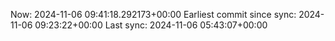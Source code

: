 Now: 2024-11-06 09:41:18.292173+00:00 Earliest commit since sync: 2024-11-06 09:23:22+00:00 Last sync: 2024-11-06 05:43:07+00:00
